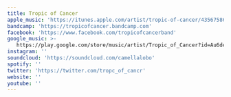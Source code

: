 ```yaml
---
title: Tropic of Cancer
apple_music: 'https://itunes.apple.com/artist/tropic-of-cancer/435675869'
bandcamp: 'https://tropicofcancer.bandcamp.com'
facebook: 'https://www.facebook.com/tropicofcancerband'
google_music: >-
   https://play.google.com/store/music/artist/Tropic_of_Cancer?id=Au6deqykg42ny44wusmqfqmlrii
instagram: ''
soundcloud: 'https://soundcloud.com/camellalobo'
spotify: ''
twitter: 'https://twitter.com/tropc_of_cancr'
website: ''
youtube: ''
---
```

